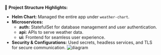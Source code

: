 🔧 **Project Structure Highlights:**
- **Helm Chart:** Managed the entire app under `weather-chart`.
- **Microservices:**
  - **auth:** StatefulSet for database management and user authentication.
  - **api:** APIs to serve weather data.
  - **ui:** Frontend for seamless user experience.
- **Security & Configurations:** Used secrets, headless services, and TLS for secure communication.
![diagram](https://github.com/user-attachments/assets/c0933f9f-a518-433a-ab4b-a8f289bb0444)
